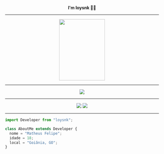 <div align="center">
    <strong>I'm loysnk 👋🏻</strong>
    <hr>
    <img height="200px" width="150px" src="https://images-wixmp-ed30a86b8c4ca887773594c2.wixmp.com/f/c359dd66-9e20-4344-8d5d-0e2ef292d317/d4t4t8l-9a2dbc38-cdee-48a1-90c8-e844f7a23a8f.png?token=eyJ0eXAiOiJKV1QiLCJhbGciOiJIUzI1NiJ9.eyJzdWIiOiJ1cm46YXBwOjdlMGQxODg5ODIyNjQzNzNhNWYwZDQxNWVhMGQyNmUwIiwiaXNzIjoidXJuOmFwcDo3ZTBkMTg4OTgyMjY0MzczYTVmMGQ0MTVlYTBkMjZlMCIsIm9iaiI6W1t7InBhdGgiOiJcL2ZcL2MzNTlkZDY2LTllMjAtNDM0NC04ZDVkLTBlMmVmMjkyZDMxN1wvZDR0NHQ4bC05YTJkYmMzOC1jZGVlLTQ4YTEtOTBjOC1lODQ0ZjdhMjNhOGYucG5nIn1dXSwiYXVkIjpbInVybjpzZXJ2aWNlOmZpbGUuZG93bmxvYWQiXX0.0DqohEo1tRU2GNzploqd60S_ACwBeEcWF7fmT-HpwKc">
    <hr>
    <div align="center">
        <img src="https://skillicons.dev/icons?i=html,css,js"/>
    </div>
    <hr>
    <div align="center">
         <a href="https://discord.com/users/1173244265900556333"><img src="https://skillicons.dev/icons?i=discord"/></a>
         <a href="https://www.instagram.com/loysnk"><img src="https://skillicons.dev/icons?i=instagram"/></a>
    </div>
    <hr>
</div>

```js
import Developer from "loysnk";

class AboutMe extends Developer {
  nome = "Matheus Felipe";
  idade = 18;
  local = "Goiânia, GO";
}
```
